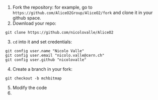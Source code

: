 
1. Fork the repository: for example, go to `https://github.com/AliceO2Group/AliceO2/fork` and clone it in your github space.
2. Download your repo:
```
git clone https://github.com/nicolovalle/AliceO2
```
3. `cd` into it and set credentials:
```
git config user.name "Nicolo Valle"
git config user.email "nicolo.valle@cern.ch"
git config user.github "nicolovalle"
```
4. Create a branch in your fork:
```
git checkout -b mchbitmap
```
5. Modify the code
6. 
